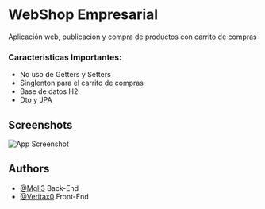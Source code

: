 # WebShop Empresarial

Aplicación web, publicacion y compra de productos con carrito de compras

### Caracteristicas Importantes:

* No uso de Getters y Setters
* Singlenton para el carrito de compras
* Base de datos H2
* Dto y JPA

## Screenshots

![App Screenshot](https://drive.google.com/file/d/1smtCOnrqSPdYut3nblp9yR9AZT9fbtMy/view?usp=sharing)


## Authors

- [@Mgll3](https://www.github.com/Mgll3) Back-End
- [@Veritax0](https://github.com/Veritax0) Front-End


